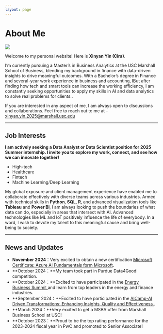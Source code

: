 ```yaml
---
layout: page
---
```


# About Me

<img src="https://cirayin.github.io/blogs/web.assets/IMG_2548.JPG"
 class="floatpic">

Welcome to my personal website! Here is **Xinyan Yin (Cira)**.<br>

I’m currently pursuing a Master’s in Business Analytics at the USC Marshall School of Business, blending my background in finance with data-driven insights to drive meaningful outcomes. With a Bachelor’s degree in Finance and several-year work experience in business and accounting, IBut after finding how tech and smart tools can increase the working efficiency, I am constantly seeking opportunities to apply my skills in AI and data analytics to solve real problems for clients..<br>

If you are interested in any aspect of me, I am always open to discussions and collaborations. Feel free to reach out to me at - xinyan.yin.2025@marshall.usc.edu

---

## Job Interests

**I am actively seeking a Data Analyst or Data Scientist position for 2025 Summer internship. I invite you to explore my work, connect, and see how we can innovate together!**

- High-tech
- Healthcare
- Fintech
- Machine Learning/Deep Learning

My global exposure and client management experience have enabled me to collaborate effectively with diverse teams across various industries. Armed with technical skills in **Python**, **SQL**, **R**, and advanced visualization tools like **Tableau** and **Power BI**, I am always looking to push the boundaries of what data can do, especially in areas that intersect with AI. Advanced technologies like ML and IoT positively influence the life of everybody. In a word, I wish to devote my talent to this meaningful cause and bring well-being to society.

---

## News and Updates

- **November 2024**：Very excited to obtain a new certification [Microsoft Certificate: Azure AI Fundamentals form Microsoft](https://www.credly.com/earner/dashboard). 
- **October 2024：**My team took part in Purdue Data4Good competition.
- **October 2024：**Excited to have participated in the [Energy Business Summit ](https://www.marshall.usc.edu/energy-business-summit) and learn from top leaders in the energy and finance industries.
- **September 2024：**Excited to have participated in the [AICamp-AI Driven Transformations: Enhancing Insights, Quality and Effectiveness ](https://www.aicamp.ai).
- **March 2024：**Very excited to get a MSBA offer from Marshall Business School at USC!
- **October 2023：**Proud to be the top rating performance for the 2023-2024 fiscal year in PwC and promoted to Senior Associate!
<br>


